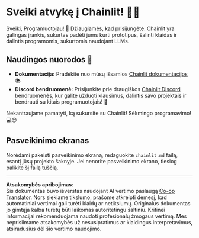 <!--
CO_OP_TRANSLATOR_METADATA:
{
  "original_hash": "c49526c7abc56b0b5f1e835c1739f18e",
  "translation_date": "2025-08-30T15:01:28+00:00",
  "source_file": "11-agentic-protocols/code_samples/github-mcp/chainlit.md",
  "language_code": "lt"
}
-->
# Sveiki atvykę į Chainlit! 🚀🤖

Sveiki, Programuotojau! 👋 Džiaugiamės, kad prisijungėte. Chainlit yra galingas įrankis, sukurtas padėti jums kurti prototipus, šalinti klaidas ir dalintis programomis, sukurtomis naudojant LLMs.

## Naudingos nuorodos 🔗

- **Dokumentacija:** Pradėkite nuo mūsų išsamios [Chainlit dokumentacijos](https://docs.chainlit.io) 📚
- **Discord bendruomenė:** Prisijunkite prie draugiškos [Chainlit Discord](https://discord.gg/k73SQ3FyUh) bendruomenės, kur galite užduoti klausimus, dalintis savo projektais ir bendrauti su kitais programuotojais! 💬

Nekantraujame pamatyti, ką sukursite su Chainlit! Sėkmingo programavimo! 💻😊

## Pasveikinimo ekranas

Norėdami pakeisti pasveikinimo ekraną, redaguokite `chainlit.md` failą, esantį jūsų projekto šaknyje. Jei nenorite pasveikinimo ekrano, tiesiog palikite šį failą tuščią.

---

**Atsakomybės apribojimas**:  
Šis dokumentas buvo išverstas naudojant AI vertimo paslaugą [Co-op Translator](https://github.com/Azure/co-op-translator). Nors siekiame tikslumo, prašome atkreipti dėmesį, kad automatiniai vertimai gali turėti klaidų ar netikslumų. Originalus dokumentas jo gimtąja kalba turėtų būti laikomas autoritetingu šaltiniu. Kritinei informacijai rekomenduojama naudoti profesionalų žmogaus vertimą. Mes neprisiimame atsakomybės už nesusipratimus ar klaidingus interpretavimus, atsiradusius dėl šio vertimo naudojimo.